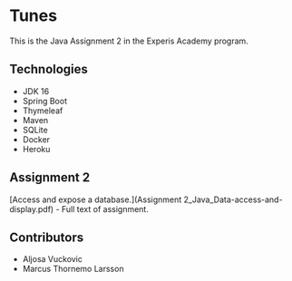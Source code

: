 # Tunes
This is the Java Assignment 2 in the Experis Academy program.
## Technologies
* JDK 16
* Spring Boot 
* Thymeleaf
* Maven
* SQLite
* Docker
* Heroku
## Assignment 2
[Access and expose a database.](Assignment 2_Java_Data-access-and-display.pdf) - Full text of assignment.
## Contributors
* Aljosa Vuckovic
* Marcus Thornemo Larsson